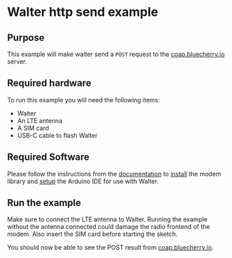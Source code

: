 # Walter http send example

## Purpose

This example will make walter send a `POST` request to the [coap.bluecherry.io](https://coap.bluecherry.io) server.

## Required hardware

To run this example you will need the following items:

- Walter
- An LTE antenna
- A SIM card
- USB-C cable to flash Walter

## Required Software

Please follow the instructions from the [documentation](https://www.quickspot.io/index.html)
to [install](https://www.quickspot.io/documentation.html#/walter-modem/setup/arduino) the modem library and [setup](https://www.quickspot.io/documentation.html#/developer-toolchains/arduino) the Arduino IDE for use with Walter.

## Run the example

Make sure to connect the LTE antenna to Walter. Running the example without the
antenna connected could damage the radio frontend of the modem. Also insert the
SIM card before starting the sketch.

You should now be able to see the POST result from [coap.bluecherry.io](https://coap.bluecherry.io).
